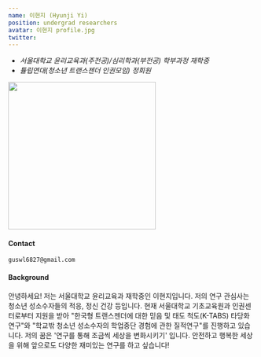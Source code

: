 ```yaml
---
name: 이현지 (Hyunji Yi)
position: undergrad researchers
avatar: 이현지 profile.jpg
twitter:
---
```

- _서울대학교 윤리교육과(주전공)/심리학과(부전공) 학부과정 재학중_<br>
- _튤립연대(청소년 트랜스젠더 인권모임) 정회원_

<img width="300" src="{{site.baseurl}}/images/people/{{page.avatar}}" data-action="zoom">

#### Contact

<i class="fa fa-envelope-o"></i> `guswl6827@gmail.com`


#### Background

안녕하세요! 저는 서울대학교 윤리교육과 재학중인 이현지입니다. 저의 연구 관심사는 청소년 성소수자들의 적응, 정신 건강 등입니다. 
현재 서울대학교 기초교육원과 인권센터로부터 지원을 받아 "한국형 트랜스젠더에 대한 믿음 및 태도 척도(K-TABS) 타당화 연구"와 "학교밖 청소년 성소수자의 학업중단 경험에 관한 질적연구"를 진행하고 있습니다.
저의 꿈은 '연구를 통해 조금씩 세상을 변화시키기' 입니다. 안전하고 행복한 세상을 위해 앞으로도 다양한 재미있는 연구를 하고 싶습니다!
